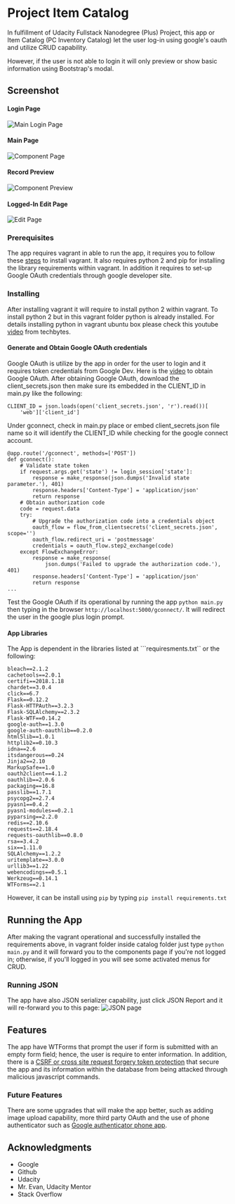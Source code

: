 
# Project Item Catalog

In fulfillment of Udacity Fullstack Nanodegree (Plus) Project, this app or Item Catalog (PC Inventory Catalog) let the user log-in using google's oauth and utilize CRUD capability.

However, if the user is not able to login it will only preview or show basic information using Bootstrap's modal.

## Screenshot
#### Login Page
![Main Login Page](https://cdn.rawgit.com/johncban/Udacity/fsnd-prjfour/Fullstack/ProjectFour/Screen%20Shot%202018-02-12%20at%207.55.33%20PM.png)

#### Main Page
![Component Page](https://cdn.rawgit.com/johncban/Udacity/fsnd-prjfour/Fullstack/ProjectFour/Screen%20Shot%202018-02-12%20at%207.56.04%20PM.png)

#### Record Preview
![Component Preview](https://cdn.rawgit.com/johncban/Udacity/fsnd-prjfour/Fullstack/ProjectFour/Screen%20Shot%202018-02-12%20at%207.56.17%20PM.png)

#### Logged-In Edit Page
![Edit Page](https://cdn.rawgit.com/johncban/Udacity/fsnd-prjfour/Fullstack/ProjectFour/Screen%20Shot%202018-02-12%20at%207.57.54%20PM.png)



### Prerequisites
The app requires vagrant in able to run the app, it requires you to follow these [steps](https://github.com/johncban/Udacity/blob/fsnd-prjfour/Fullstack/ProjectFour/item_catalog/README.md) to install vagrant.
It also requires python 2 and pip for installing the library requirements within vagrant.
In addition it requires to set-up Google OAuth credentials through google developer site. 


### Installing

After installing vagrant it will require to install python 2 within vagrant. To install python 2 but in this vagrant folder python is already installed. For details installing python in vagrant ubuntu box please check this youtube [video](https://youtu.be/S8H7gQUdysU) from techbytes. 

#### Generate and Obtain Google OAuth credentials
Google OAuth is utilize by the app in order for the user to login and it requires token credentials from Google Dev.
Here is the [video](https://youtu.be/sGLEcsRg0IM) to obtain Google OAuth.
After obtaining Google OAuth, download the client_secrets.json then make sure its embedded in the CLIENT_ID in main.py like the following:

```
CLIENT_ID = json.loads(open('client_secrets.json', 'r').read())[
    'web']['client_id']
```

Under gconnect, check in main.py place or embed client_secrets.json file name so it will identify the CLIENT_ID while checking for the google connect account. 

```
@app.route('/gconnect', methods=['POST'])
def gconnect():
    # Validate state token
    if request.args.get('state') != login_session['state']:
        response = make_response(json.dumps('Invalid state parameter.'), 401)
        response.headers['Content-Type'] = 'application/json'
        return response
    # Obtain authorization code
    code = request.data
    try:
        # Upgrade the authorization code into a credentials object
        oauth_flow = flow_from_clientsecrets('client_secrets.json', scope='')
        oauth_flow.redirect_uri = 'postmessage'
        credentials = oauth_flow.step2_exchange(code)
    except FlowExchangeError:
        response = make_response(
            json.dumps('Failed to upgrade the authorization code.'), 401)
        response.headers['Content-Type'] = 'application/json'
        return response
...
```

Test the Google OAuth if its operational by running the app ```python main.py``` then typing in the browser ```http://localhost:5000/gconnect/```.
It will redirect the user in the google plus login prompt.  

#### App Libraries
The App is dependent in the libraries listed at ```requiresments.txt`` or the following:
```
bleach==2.1.2
cachetools==2.0.1
certifi==2018.1.18
chardet==3.0.4
click==6.7
Flask==0.12.2
Flask-HTTPAuth==3.2.3
Flask-SQLAlchemy==2.3.2
Flask-WTF==0.14.2
google-auth==1.3.0
google-auth-oauthlib==0.2.0
html5lib==1.0.1
httplib2==0.10.3
idna==2.6
itsdangerous==0.24
Jinja2==2.10
MarkupSafe==1.0
oauth2client==4.1.2
oauthlib==2.0.6
packaging==16.8
passlib==1.7.1
psycopg2==2.7.4
pyasn1==0.4.2
pyasn1-modules==0.2.1
pyparsing==2.2.0
redis==2.10.6
requests==2.18.4
requests-oauthlib==0.8.0
rsa==3.4.2
six==1.11.0
SQLAlchemy==1.2.2
uritemplate==3.0.0
urllib3==1.22
webencodings==0.5.1
Werkzeug==0.14.1
WTForms==2.1
``` 
However, it can be install using ```pip``` by typing ```pip install requirements.txt```


## Running the App

After making the vagrant operational and successfully installed the requirements above, in vagrant folder inside catalog folder just type ```python main.py``` and it will forward you to the components page if you're not logged in; otherwise, if you'll logged in you will see some activated menus for CRUD.

### Running JSON
The app have also JSON serializer capability, just click JSON Report and it will re-forward you to this page:
![JSON page](https://cdn.rawgit.com/johncban/Udacity/fsnd-prjfour/Fullstack/ProjectFour/Screen%20Shot%202018-02-12%20at%207.58.27%20PM.png)


## Features

The app have WTForms that prompt the user if form is submitted with an empty form field; hence, the user is require to enter information. In addition, there is a [CSRF or cross site request forgery token protection](http://flask-wtf.readthedocs.io/en/stable/csrf.html) that secure the app and its information within the database from being attacked through malicious javascript commands. 

### Future Features
There are some upgrades that will make the app better, such as adding image upload capability, more third party OAuth and the use of phone authenticator such as [Google authenticator phone app](https://pypi.python.org/pypi/authenticator).


## Acknowledgments
* Google
* Github
* Udacity 
* Mr. Evan, Udacity Mentor
* Stack Overflow 
